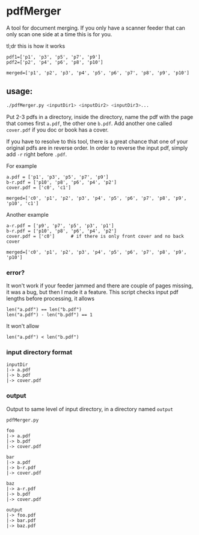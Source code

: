 # pdfMerger

A tool for document merging. If you only have a scanner feeder that can only scan one side at a time this is for you. 

tl;dr this is how it works
``` 
pdf1=['p1', 'p3', 'p5', 'p7', 'p9']
pdf2=['p2', 'p4', 'p6', 'p8', 'p10']

merged=['p1', 'p2', 'p3', 'p4', 'p5', 'p6', 'p7', 'p8', 'p9', 'p10']
```

## usage:

``` sh
./pdfMerger.py <inputDir1> <inputDir2> <inputDir3>...
```

Put 2-3 pdfs in a directory, inside the directory, name the pdf with the page that comes first `a.pdf`, the other one `b.pdf`. Add another one called `cover.pdf` if you doc or book has a cover.

If you have to resolve to this tool, there is a great chance that one of your original pdfs are in reverse order. In order to reverse the input pdf, simply add `-r` right before `.pdf`. 

For example
```
a.pdf = ['p1', 'p3', 'p5', 'p7', 'p9']
b-r.pdf = ['p10', 'p8', 'p6', 'p4', 'p2']
cover.pdf = ['c0', 'c1']

merged=['c0', 'p1', 'p2', 'p3', 'p4', 'p5', 'p6', 'p7', 'p8', 'p9', 'p10', 'c1']
```

Another example
```
a-r.pdf = ['p9', 'p7', 'p5', 'p3', 'p1']
b-r.pdf = ['p10', 'p8', 'p6', 'p4', 'p2']
cover.pdf = ['c0']      # if there is only front cover and no back cover

merged=['c0', 'p1', 'p2', 'p3', 'p4', 'p5', 'p6', 'p7', 'p8', 'p9', 'p10']
```

### error?
It won't work if your feeder jammed and there are couple of pages missing, it was a bug, but then I made it a feature.
This script checks input pdf lengths before processing, it allows
```
len("a.pdf") == len("b.pdf")
len("a.pdf") - len("b.pdf") == 1
```

It won't allow
```
len("a.pdf") < len("b.pdf")
```


### input directory format
```
inputDir
|-> a.pdf
|-> b.pdf
|-> cover.pdf
```

### output
Output to same level of input directory, in a directory named `output`
```
pdfMerger.py

foo
|-> a.pdf
|-> b.pdf
|-> cover.pdf

bar
|-> a.pdf
|-> b-r.pdf
|-> cover.pdf

baz
|-> a-r.pdf
|-> b.pdf
|-> cover.pdf

output
|-> foo.pdf
|-> bar.pdf
|-> baz.pdf

```
